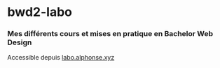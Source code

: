 # bwd2-labo

### Mes différents cours et mises en pratique en Bachelor Web Design
Accessible depuis <a href="https://labo.alphonse.xyz" target="_blank">labo.alphonse.xyz</a>

